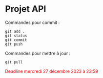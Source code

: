 # Projet API

Commandes pour commit :

```git
git add .
git status
git commit
git push
```

Commandes pour mettre à jour :

```git
git pull
```

<span style="color: #FF0000">Deadline mercredi 27 décembre 2023 à 23:59</span>
